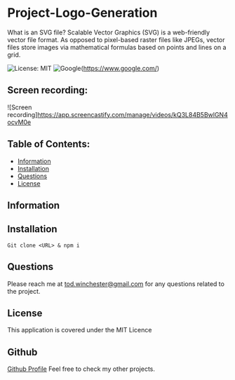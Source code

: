 # Project-Logo-Generation
What is an SVG file? Scalable Vector Graphics (SVG) is a web-friendly vector file format. As opposed to pixel-based raster files like JPEGs, vector files store images via mathematical formulas based on points and lines on a grid.

![License: MIT](https://custom-icon-badges.demolab.com/badge/license-MIT-yellowgreen.svg?logo=law)
![Google](https://custom-icon-badges.demolab.com/badge/Google-grey?logo=google&logoColor=red)(https://www.google.com/)



## Screen recording:
![Screen recording]https://app.screencastify.com/manage/videos/kQ3L84B5BwlGN4ocvM0e

  ## Table of Contents:

  - [Information](#information)
  - [Installation](#installation)
  - [Questions](#questions)
  - [License](#license)


 ## Information

 ## Installation
    Git clone <URL> & npm i

## Questions
  Please reach me at tod.winchester@gmail.com for any questions related to the project.

## License
This application is covered under the MIT Licence



  ## Github
  [Github Profile](https://github.com/Chesster14)
  Feel free to check my other projects.